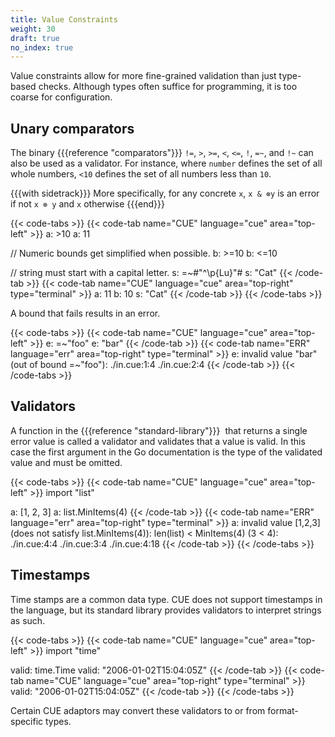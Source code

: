```yaml
---
title: Value Constraints
weight: 30
draft: true
no_index: true
---
```


Value constraints allow for more fine-grained validation than just type-based checks.
Although types often suffice for programming, it is too coarse for configuration.

<!--

<JSON schema as an example>

CUE allows defining separate restrictions on

By using references, CUE also allows defining detailed relations between fields.

-->

## Unary comparators

The binary {{{reference "comparators"}}} `!=`, `>`, `>=`, `<`, `<=`, `!`, `=~`, and
`!~` can also be used as a validator.  For instance, where `number` defines the
set of all whole numbers, `<10` defines the set of all numbers less than `10`.

{{{with sidetrack}}}
More specifically, for any concrete `x`, `x & ⊗y` is an error if not `x ⊗ y` and
`x` otherwise
{{{end}}}

{{< code-tabs >}}
{{< code-tab name="CUE" language="cue" area="top-left" >}}
a: >10
a: 11

// Numeric bounds get simplified when possible.
b: >=10
b: <=10

// string must start with a capital letter.
s: =~#"^\p{Lu}"#
s: "Cat"
{{< /code-tab >}}
{{< code-tab name="CUE" language="cue" area="top-right" type="terminal" >}}
a: 11
b: 10
s: "Cat"
{{< /code-tab >}}
{{< /code-tabs >}}

A bound that fails results in an error.

{{< code-tabs >}}
{{< code-tab name="CUE" language="cue" area="top-left" >}}
e: =~"foo"
e: "bar"
{{< /code-tab >}}
{{< code-tab name="ERR" language="err" area="top-right" type="terminal" >}}
e: invalid value "bar" (out of bound =~"foo"):
    ./in.cue:1:4
    ./in.cue:2:4
{{< /code-tab >}}
{{< /code-tabs >}}

## Validators

A function in the {{{reference "standard-library"}}}  that returns a single error
value is called a validator and validates that a value is valid.
In this case the first argument in the Go documentation is the type of the
validated value and must be omitted.

{{< code-tabs >}}
{{< code-tab name="CUE" language="cue" area="top-left" >}}
import "list"

a: [1, 2, 3]
a: list.MinItems(4)
{{< /code-tab >}}
{{< code-tab name="ERR" language="err" area="top-right" type="terminal" >}}
a: invalid value [1,2,3] (does not satisfy list.MinItems(4)): len(list) < MinItems(4) (3 < 4):
    ./in.cue:4:4
    ./in.cue:3:4
    ./in.cue:4:18
{{< /code-tab >}}
{{< /code-tabs >}}

## Timestamps

Time stamps are a common data type.
CUE does not support timestamps in the language, but its standard library
provides validators to interpret strings as such.

{{< code-tabs >}}
{{< code-tab name="CUE" language="cue" area="top-left" >}}
import "time"

valid: time.Time
valid: "2006-01-02T15:04:05Z"
{{< /code-tab >}}
{{< code-tab name="CUE" language="cue" area="top-right" type="terminal" >}}
valid: "2006-01-02T15:04:05Z"
{{< /code-tab >}}
{{< /code-tabs >}}

Certain CUE adaptors may convert these validators to or from format-specific
types.

<!-- TODO: CUE OpenAPI generation seems to be broken wrt to this. Make this work.

{{< code-tabs >}}
{{< code-tab name="CUE" language="cue" area="top-left" >}}
import "time"

#Meetup: {
	time:  time.Time
	place: string
}
{{< /code-tab >}}
{{< code-tab name="JSONSCHEMA" language="jsonschema" area="top-right" type="terminal" >}}
{{< /code-tab >}}
{{< /code-tabs >}}

-->
